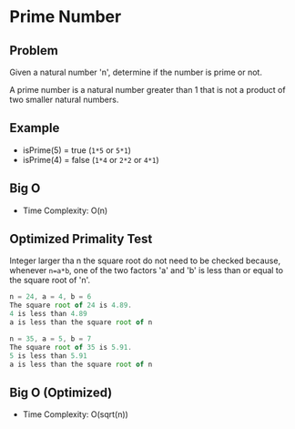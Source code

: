 # Prime Number

## Problem

Given a natural number 'n', determine if the number is prime or not.

A prime number is a natural number greater than 1 that is not a product of two smaller natural numbers.

## Example

- isPrime(5) = true (`1*5` or `5*1`)
- isPrime(4) = false (`1*4` or `2*2` or `4*1`)

## Big O

- Time Complexity: O(n)

## Optimized Primality Test

Integer larger tha n the square root do not need to be checked because, whenever `n=a*b`, one of the two factors 'a' and 'b' is less than or equal to the square root of 'n'.

```js
n = 24, a = 4, b = 6
The square root of 24 is 4.89.
4 is less than 4.89
a is less than the square root of n
```

```js
n = 35, a = 5, b = 7
The square root of 35 is 5.91.
5 is less than 5.91
a is less than the square root of n
```

## Big O (Optimized)

- Time Complexity: O(sqrt(n))
